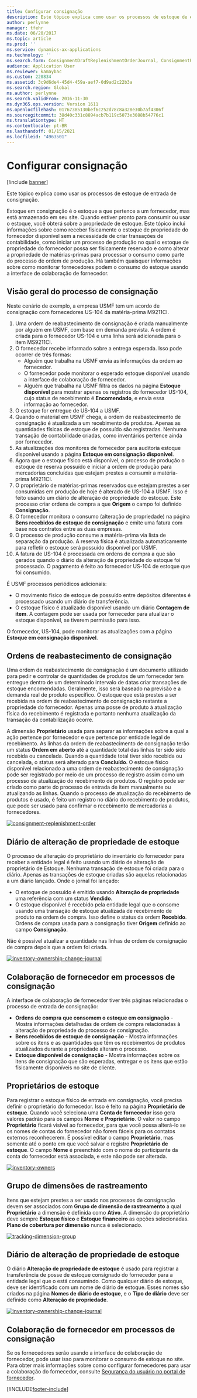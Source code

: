```yaml
---
title: Configurar consignação
description: Este tópico explica como usar os processos de estoque de entrada de consignação.
author: perlynne
manager: tfehr
ms.date: 06/20/2017
ms.topic: article
ms.prod: ''
ms.service: dynamics-ax-applications
ms.technology: ''
ms.search.form: ConsignmentDraftReplenishmentOrderJournal, ConsignmentProductReceiptLines, ConsignmentReplenishmentOrder, ConsignmentVendorPortalOnHand, InventJournalOwnershipChange, InventOnHandItemListPage, PurchTable, PurchTablePart, PurchVendorPortalConfirmedOrders, DirPartyTable, EcoResTrackingDimensionGroup, InventJournalName, InventOwner, InventTableInventoryDimensionGroups, VendTable
audience: Application User
ms.reviewer: kamaybac
ms.custom: 220834
ms.assetid: 3c9d6de4-45d4-459a-aef7-0d9ad2c22b3a
ms.search.region: Global
ms.author: perlynne
ms.search.validFrom: 2016-11-30
ms.dyn365.ops.version: Version 1611
ms.openlocfilehash: 01767385130bef6c252d78c8a328e30b7af4306f
ms.sourcegitcommit: 38d40c331c8894acb7b119c5073e3088b54776c1
ms.translationtype: HT
ms.contentlocale: pt-BR
ms.lasthandoff: 01/15/2021
ms.locfileid: "4963501"
---
```

# <a name="set-up-consignment"></a>Configurar consignação

[!include [banner](../includes/banner.md)]

Este tópico explica como usar os processos de estoque de entrada de consignação.

Estoque em consignação é o estoque a que pertence a um fornecedor, mas está armazenado em seu site. Quando estiver pronto para consumir ou usar o estoque, você obterá sobre a propriedade de estoque. Este tópico inclui informações sobre como receber fisicamente o estoque de propriedade do fornecedor disponível sem a necessidade de criar transações de contabilidade, como iniciar um processo de produção no qual o estoque de propriedade do fornecedor possa ser fisicamente reservado e como alterar a propriedade de matérias-primas para processar o consumo como parte do processo de ordem de produção. Há também quaisquer informações sobre como monitorar fornecedores podem o consumo do estoque usando a interface de colaboração de fornecedor. 

## <a name="overview-of-the-consignment-process"></a>Visão geral do processo de consignação
Neste cenário de exemplo, a empresa USMF tem um acordo de consignação com fornecedores US-104 da matéria-prima M9211CI.

1.  Uma ordem de reabastecimento de consignação é criada manualmente por alguém em USMF, com base em demanda prevista. A ordem é criada para o fornecedor US-104 e uma linha será adicionada para o item MS9211CI.
2.  O fornecedor recebe informado sobre a entrega esperada. Isso pode ocorrer de três formas:
    -   Alguém que trabalha na USMF envia as informações da ordem ao fornecedor.
    -   O fornecedor pode monitorar o esperado estoque disponível usando a interface de colaboração de fornecedor.
    -   Alguém que trabalha na USMF filtra os dados na página **Estoque disponível** para mostrar apenas os registros do fornecedor US-104, cujo status de recebimento é **Encomendado**, e envia essa informação ao fornecedor.
3.  O estoque for entregue de US-104 a USMF.
4.  Quando o material em USMF chega, a ordem de reabastecimento de consignação é atualizada a um recebimento de produtos. Apenas as quantidades físicas de estoque de possuído são registradas. Nenhuma transação de contabilidade criadas, como inventários pertence ainda por fornecedor.
5.  As atualizações dos monitores de fornecedor para auditoria estoque disponível usando a página **Estoque em consignação disponível**.
6.  Agora que o estoque físico está disponível, o processo de produção o estoque de reserva possuído e iniciar a ordem de produção para mercadorias concluídas que estejam prestes a consumir a matéria-prima M9211CI.
7.  O proprietário de matérias-primas reservados que estejam prestes a ser consumidas em produção de hoje é alterado de US-104 a USMF. Isso é feito usando um diário de alteração de propriedade do estoque. Este processo criar ordens de compra a que **Origem** o campo foi definido **Consignação**.
8.  O fornecedor monitora o consumo (alteração de propriedade) na página **Bens recebidos de estoque de consignação** e emite uma fatura com base nos contratos entre as duas empresas.
9.  O processo de produção consume a matéria-prima via lista de separação da produção. A reserva física é atualizada automaticamente para refletir o estoque será possuído disponível por USMF.
10. A fatura de US-104 é processada em ordens de compra a que são gerados quando o diário da alteração de propriedade do estoque foi processado. O pagamento é feito ao fornecedor US-104 de estoque que foi consumido.

É USMF processos periódicos adicionais:

-   O movimento físico de estoque de possuído entre depósitos diferentes é processado usando um diário de transferência.
-   O estoque físico é atualizado disponível usando um diário **Contagem de item**. A contagem pode ser usada por fornecedor para atualizar o estoque disponível, se tiverem permissão para isso.

O fornecedor, US-104, pode monitorar as atualizações com a página **Estoque em consignação disponível**.

## <a name="consignment-replenishment-orders"></a>Ordens de reabastecimento de consignação
Uma ordem de reabastecimento de consignação é um documento utilizado para pedir e controlar de quantidades de produtos de um fornecedor tem entregue dentro de um determinado intervalo de datas criar transações de estoque encomendadas. Geralmente, isso será baseado na previsão e a demanda real de produto específico. O estoque que está prestes a ser recebida na ordem de reabastecimento de consignação restante a propriedade do fornecedor. Apenas uma posse de produto à atualização física do recebimento é registrada e portanto nenhuma atualização da transação da contabilização ocorre. 

A dimensão **Proprietário** usada para separar as informações sobre a qual a ação pertence por fornecedor e que pertence por entidade legal de recebimento. As linhas da ordem de reabastecimento de consignação terão um status **Ordem em aberto** até a quantidade total das linhas ter sido sido recebida ou cancelada. Quando a quantidade total tiver sido recebida ou cancelada, o status será alterado para **Concluído**. O estoque físico disponível relacionado a uma ordem de reabastecimento de consignação pode ser registrado por meio de um processo de registro assim como um processo de atualização do recebimento de produtos. O registro pode ser criado como parte do processo de entrada de item manualmente ou atualizando as linhas. Quando o processo de atualização do recebimento de produtos é usado, é feito um registro no diário do recebimento de produtos, que pode ser usado para confirmar o recebimento de mercadorias a fornecedores.

[![consignment-replenishment-order](./media/consignment-replenishment-order.png)](./media/consignment-replenishment-order.png)

## <a name="inventory-ownership-change-journal"></a>Diário de alteração de propriedade de estoque
O processo de alteração do proprietário do inventário do fornecedor para receber a entidade legal é feito usando um diário de alteração de proprietário de Estoque. Nenhuma transação de estoque foi criada para o diário. Apenas as transações de estoque criadas são aquelas relacionadas a um diário lançado. Onde o jornal foi lançado:

-   O estoque de possuído é emitido usando **Alteração de propriedade** uma referência com um status **Vendido**.
-   O estoque disponível é recebido pela entidade legal que o consome usando uma transação de estoque atualizada de recebimento de produto na ordem de compra. Isso define o status da ordem **Recebido**. Ordens de compra usada para a consignação tiver **Origem** definido ao campo **Consignação**.

Não é possível atualizar a quantidade nas linhas de ordem de consignação de compra depois que a ordem foi criada.

[![inventory-ownership-change-journal](./media/inventory-ownership-change-journal.png)](./media/inventory-ownership-change-journal.png)

## <a name="vendor-collaboration-in-consignment-processes"></a>Colaboração de fornecedor em processos de consignação
A interface de colaboração de fornecedor tiver três páginas relacionadas o processo de entrada de consignação:

-   **Ordens de compra** **que consomem o estoque em consignação** - Mostra informações detalhadas de ordem de compra relacionadas à alteração de propriedade do processo de consignação.
-   **Bens recebidos de estoque de consignação** - Mostra informações sobre os itens e as quantidades que têm os recebimentos de produtos atualizados durante a propriedade alteram o processo.
-   **Estoque disponível de consignação** - Mostra informações sobre os itens de consignação que são esperadas, entregar e os itens que estão fisicamente disponíveis no site de cliente.

## <a name="inventory-owners"></a>Proprietários de estoque
Para registrar o estoque físico de entrada em consignação, você precisa definir o proprietário do fornecedor. Isso é feito na página **Proprietário de estoque**. Quando você seleciona uma **Conta de fornecedor** isso gera valores padrão para os campos **Nome** e **Proprietário**. O valor no campo **Proprietário** ficará visível ao fornecedor, para que você possa alterá-lo se os nomes de contas do fornecedor não forem fáceis para os contatos externos reconhecerem. É possível editar o campo **Proprietário**, mas somente até o ponto em que você salvar o registro **Proprietário de estoque**. O campo **Nome** é preenchido com o nome do participante da conta do fornecedor está associada, e este não pode ser alterada.

[![inventory-owners](./media/inventory-owners.png)](./media/inventory-owners.png)

## <a name="tracking-dimension-group"></a>Grupo de dimensões de rastreamento
Itens que estejam prestes a ser usado nos processos de consignação devem ser associados com **Grupo de dimensão de rastreamento** a qual **Proprietário** a dimensão é definida como **Ativo**. A dimensão do proprietário deve sempre **Estoque físico** e **Estoque financeiro** as opções selecionadas. **Plano de cobertura por dimensão** nunca é selecionado.

[![tracking-dimension-group](./media/tracking-dimension-group.png)](./media/tracking-dimension-group.png)

## <a name="inventory-ownership-change-journal"></a>Diário de alteração de propriedade de estoque
O diário **Alteração de propriedade de estoque** é usado para registrar a transferência de posse de estoque consignado do fornecedor para a entidade legal que o está consumindo. Como qualquer diário de estoque, deve ser identificado com um nome de diário de estoque. Esses nomes são criados na página **Nomes de diário de estoque**, e o **Tipo de diário** deve ser definido como **Alteração de propriedade**.

[![inventory-ownership-change-journal](./media/inventory-ownership-change-journal.png)](./media/inventory-ownership-change-journal.png)

## <a name="vendor-collaboration-in-consignment-processes"></a>Colaboração de fornecedor em processos de consignação
Se os fornecedores serão usando a interface de colaboração de fornecedor, pode usar isso para monitorar o consumo de estoque no site. Para obter mais informações sobre como configurar fornecedores para usar a colaboração do fornecedor, consulte [Segurança do usuário no portal de fornecedor](../procurement/configure-security-vendor-portal-users.md).







[!INCLUDE[footer-include](../../includes/footer-banner.md)]